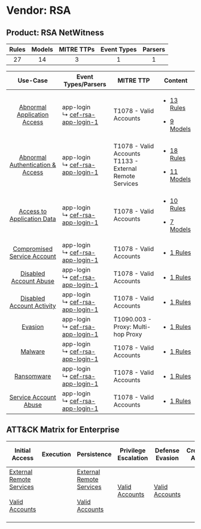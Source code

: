 Vendor: RSA
===========
Product: RSA NetWitness
-----------------------
| Rules | Models | MITRE TTPs | Event Types | Parsers |
|:-----:|:------:|:----------:|:-----------:|:-------:|
|  27   |   14   |     3      |      1      |    1    |

|                                           Use-Case                                           | Event Types/Parsers                                                                      | MITRE TTP                                                      | Content                                                                                                                          |
|:--------------------------------------------------------------------------------------------:| ---------------------------------------------------------------------------------------- | -------------------------------------------------------------- | -------------------------------------------------------------------------------------------------------------------------------- |
|      [Abnormal Application Access](../../../UseCases/uc_abnormal_application_access.md)      |  app-login<br> ↳ [cef-rsa-app-login-1](Parsers/parserContent_cef-rsa-app-login-1.md)<br> | T1078 - Valid Accounts<br>                                     | [<ul><li>13 Rules</li></ul><ul><li>9 Models</li></ul>](Rules_Models/r_m_rsa_rsa_netwitness_Abnormal_Application_Access.md)       |
| [Abnormal Authentication & Access](../../../UseCases/uc_abnormal_authentication_&_access.md) |  app-login<br> ↳ [cef-rsa-app-login-1](Parsers/parserContent_cef-rsa-app-login-1.md)<br> | T1078 - Valid Accounts<br>T1133 - External Remote Services<br> | [<ul><li>18 Rules</li></ul><ul><li>11 Models</li></ul>](Rules_Models/r_m_rsa_rsa_netwitness_Abnormal_Authentication_&_Access.md) |
|       [Access to Application Data](../../../UseCases/uc_access_to_application_data.md)       |  app-login<br> ↳ [cef-rsa-app-login-1](Parsers/parserContent_cef-rsa-app-login-1.md)<br> | T1078 - Valid Accounts<br>                                     | [<ul><li>10 Rules</li></ul><ul><li>7 Models</li></ul>](Rules_Models/r_m_rsa_rsa_netwitness_Access_to_Application_Data.md)        |
|      [Compromised Service Account](../../../UseCases/uc_compromised_service_account.md)      |  app-login<br> ↳ [cef-rsa-app-login-1](Parsers/parserContent_cef-rsa-app-login-1.md)<br> | T1078 - Valid Accounts<br>                                     | [<ul><li>1 Rules</li></ul>](Rules_Models/r_m_rsa_rsa_netwitness_Compromised_Service_Account.md)                                  |
|           [Disabled Account Abuse](../../../UseCases/uc_disabled_account_abuse.md)           |  app-login<br> ↳ [cef-rsa-app-login-1](Parsers/parserContent_cef-rsa-app-login-1.md)<br> | T1078 - Valid Accounts<br>                                     | [<ul><li>1 Rules</li></ul>](Rules_Models/r_m_rsa_rsa_netwitness_Disabled_Account_Abuse.md)                                       |
|        [Disabled Account Activity](../../../UseCases/uc_disabled_account_activity.md)        |  app-login<br> ↳ [cef-rsa-app-login-1](Parsers/parserContent_cef-rsa-app-login-1.md)<br> | T1078 - Valid Accounts<br>                                     | [<ul><li>1 Rules</li></ul>](Rules_Models/r_m_rsa_rsa_netwitness_Disabled_Account_Activity.md)                                    |
|                          [Evasion](../../../UseCases/uc_evasion.md)                          |  app-login<br> ↳ [cef-rsa-app-login-1](Parsers/parserContent_cef-rsa-app-login-1.md)<br> | T1090.003 - Proxy: Multi-hop Proxy<br>                         | [<ul><li>1 Rules</li></ul>](Rules_Models/r_m_rsa_rsa_netwitness_Evasion.md)                                                      |
|                          [Malware](../../../UseCases/uc_malware.md)                          |  app-login<br> ↳ [cef-rsa-app-login-1](Parsers/parserContent_cef-rsa-app-login-1.md)<br> | T1078 - Valid Accounts<br>                                     | [<ul><li>1 Rules</li></ul>](Rules_Models/r_m_rsa_rsa_netwitness_Malware.md)                                                      |
|                       [Ransomware](../../../UseCases/uc_ransomware.md)                       |  app-login<br> ↳ [cef-rsa-app-login-1](Parsers/parserContent_cef-rsa-app-login-1.md)<br> | T1078 - Valid Accounts<br>                                     | [<ul><li>1 Rules</li></ul>](Rules_Models/r_m_rsa_rsa_netwitness_Ransomware.md)                                                   |
|            [Service Account Abuse](../../../UseCases/uc_service_account_abuse.md)            |  app-login<br> ↳ [cef-rsa-app-login-1](Parsers/parserContent_cef-rsa-app-login-1.md)<br> | T1078 - Valid Accounts<br>                                     | [<ul><li>1 Rules</li></ul>](Rules_Models/r_m_rsa_rsa_netwitness_Service_Account_Abuse.md)                                        |

ATT&CK Matrix for Enterprise
----------------------------
| Initial Access                                                                                                                                   | Execution | Persistence                                                                                                                                      | Privilege Escalation                                                | Defense Evasion                                                     | Credential Access | Discovery | Lateral Movement | Collection | Command and Control                                                                                                                       | Exfiltration | Impact |
| ------------------------------------------------------------------------------------------------------------------------------------------------ | --------- | ------------------------------------------------------------------------------------------------------------------------------------------------ | ------------------------------------------------------------------- | ------------------------------------------------------------------- | ----------------- | --------- | ---------------- | ---------- | ----------------------------------------------------------------------------------------------------------------------------------------- | ------------ | ------ |
| [External Remote Services](https://attack.mitre.org/techniques/T1133)<br><br>[Valid Accounts](https://attack.mitre.org/techniques/T1078)<br><br> |           | [External Remote Services](https://attack.mitre.org/techniques/T1133)<br><br>[Valid Accounts](https://attack.mitre.org/techniques/T1078)<br><br> | [Valid Accounts](https://attack.mitre.org/techniques/T1078)<br><br> | [Valid Accounts](https://attack.mitre.org/techniques/T1078)<br><br> |                   |           |                  |            | [Proxy: Multi-hop Proxy](https://attack.mitre.org/techniques/T1090/003)<br><br>[Proxy](https://attack.mitre.org/techniques/T1090)<br><br> |              |        |